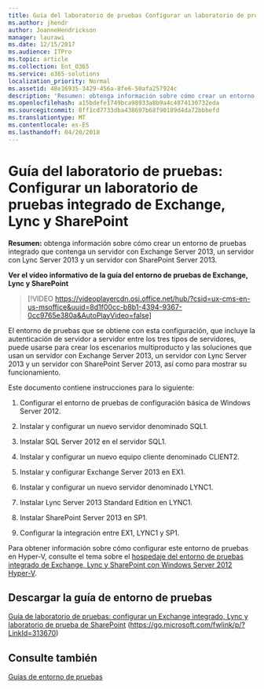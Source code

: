 ```yaml
---
title: Guía del laboratorio de pruebas Configurar un laboratorio de pruebas integrado de Exchange, Lync y SharePoint
ms.author: jhendr
author: JoanneHendrickson
manager: laurawi
ms.date: 12/15/2017
ms.audience: ITPro
ms.topic: article
ms.collection: Ent_O365
ms.service: o365-solutions
localization_priority: Normal
ms.assetid: 48e16935-3429-456a-8fe6-50afa257924c
description: 'Resumen: obtenga información sobre cómo crear un entorno de pruebas que contenga un servidor con Exchange Server 2013, un servidor con Lync Server 2013 y un servidor con SharePoint Server 2013.'
ms.openlocfilehash: a15bdefe1749bca98933a8b9a4c4874130732eda
ms.sourcegitcommit: 8ff1cd7733dba438697b68f90189d4da72bbbefd
ms.translationtype: MT
ms.contentlocale: es-ES
ms.lasthandoff: 04/20/2018
---
```

# <a name="test-lab-guide-configure-an-integrated-exchange-lync-and-sharepoint-test-lab"></a>Guía del laboratorio de pruebas: Configurar un laboratorio de pruebas integrado de Exchange, Lync y SharePoint

 **Resumen:** obtenga información sobre cómo crear un entorno de pruebas integrado que contenga un servidor con Exchange Server 2013, un servidor con Lync Server 2013 y un servidor con SharePoint Server 2013.
 
**Ver el vídeo informativo de la guía del entorno de pruebas de Exchange, Lync y SharePoint**

> [!VIDEO https://videoplayercdn.osi.office.net/hub/?csid=ux-cms-en-us-msoffice&uuid=8d1f00cc-b8b1-4394-9367-0cc9765e380a&AutoPlayVideo=false]
 
El entorno de pruebas que se obtiene con esta configuración, que incluye la autenticación de servidor a servidor entre los tres tipos de servidores, puede usarse para crear los escenarios multiproducto y las soluciones que usan un servidor con Exchange Server 2013, un servidor con Lync Server 2013 y un servidor con SharePoint Server 2013, así como para mostrar su funcionamiento.
  
Este documento contiene instrucciones para lo siguiente:
  
1. Configurar el entorno de pruebas de configuración básica de Windows Server 2012.
    
2. Instalar y configurar un nuevo servidor denominado SQL1.
    
3. Instalar SQL Server 2012 en el servidor SQL1.
    
4. Instalar y configurar un nuevo equipo cliente denominado CLIENT2.
    
5. Instalar y configurar Exchange Server 2013 en EX1.
    
6. Instalar y configurar un nuevo servidor denominado LYNC1.
    
7. Instalar Lync Server 2013 Standard Edition en LYNC1.
    
8. Instalar SharePoint Server 2013 en SP1.
    
9. Configurar la integración entre EX1, LYNC1 y SP1.
    
Para obtener información sobre cómo configurar este entorno de pruebas en Hyper-V, consulte el tema sobre el [hospedaje del entorno de pruebas integrado de Exchange, Lync y SharePoint con Windows Server 2012 Hyper-V](https://social.technet.microsoft.com/wiki/contents/articles/18483.hosting-the-integrated-exchange-lync-and-sharepoint-test-lab-with-windows-server-2012-hyper-v.aspx).
  
## <a name="download-the-test-lab-guide"></a>Descargar la guía de entorno de pruebas

[Guía de laboratorio de pruebas: configurar un Exchange integrado, Lync y laboratorio de prueba de SharePoint](https://go.microsoft.com/fwlink/p/?LinkId=313670) (https://go.microsoft.com/fwlink/p/?LinkId=313670)
  
## <a name="see-also"></a>Consulte también

[Guías de entorno de pruebas](https://go.microsoft.com/fwlink/p/?LinkId=202817)




